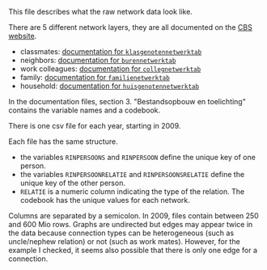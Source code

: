 
This file describes what the raw network data look like. 

There are 5 different network layers, they are all documented on the [CBS website](https://www.cbs.nl/nl-nl/onze-diensten/maatwerk-en-microdata/microdata-zelf-onderzoek-doen/catalogus-microdata/bevolking).
- classmates: [documentation for `klasgenotennetwerktab`](https://www.cbs.nl/nl-nl/onze-diensten/maatwerk-en-microdata/microdata-zelf-onderzoek-doen/microdatabestanden/klasgenotennetwerktab-klasgenotenrelaties)
- neighbors: [documentation for `burennetwerktab`](https://www.cbs.nl/nl-nl/onze-diensten/maatwerk-en-microdata/microdata-zelf-onderzoek-doen/microdatabestanden/burennetwerktab-buren-en-buurtgenotenrelaties)
- work colleagues: [documentation for `collegnetwerktab`](https://www.cbs.nl/nl-nl/onze-diensten/maatwerk-en-microdata/microdata-zelf-onderzoek-doen/microdatabestanden/colleganetwerktab-collegarelaties)
- family: [documentation for `familienetwerktab`](https://www.cbs.nl/nl-nl/onze-diensten/maatwerk-en-microdata/microdata-zelf-onderzoek-doen/microdatabestanden/familienetwerktab-familierelaties)
- household: [documentation for `huisgenotennetwerktab`](https://www.cbs.nl/nl-nl/onze-diensten/maatwerk-en-microdata/microdata-zelf-onderzoek-doen/microdatabestanden/huisgenotennetwerktab-huisgenotenrelaties)


In the documentation files, section 3. "Bestandsopbouw en toelichting" contains the variable names and a codebook.

There is one csv file for each year, starting in 2009.

Each file has the same structure. 
- the variables `RINPERSOONS` and `RINPERSOON` define the unique key of one person. 
- the variables `RINPERSOONRELATIE` and `RINPERSOONSRELATIE` define the unique key of the other person. 
- `RELATIE` is a numeric column indicating the type of the relation. The codebook has the unique values for each network.

Columns are separated by a semicolon. In 2009, files contain between 250 and 600 Mio rows. Graphs are undirected but edges may appear twice in the data because connection types can be heterogeneous (such as uncle/nephew relation) or not (such as work mates). 
However, for the example I checked, it seems also possible that there is only one edge for a connection.